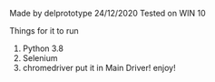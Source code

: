 
Made by delprototype
24/12/2020
Tested on WIN 10

Things for it to run
1. Python 3.8
2. Selenium
3. chromedriver put  it in Main Driver!
enjoy!

